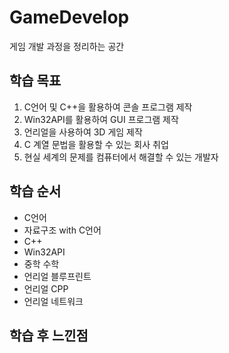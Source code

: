 # GameDevelop
게임 개발 과정을 정리하는 공간 </b>

## 학습 목표
1. C언어 및 C++을 활용하여 콘솔 프로그램 제작 </b>
2. Win32API를 활용하여 GUI 프로그램 제작 </b>
3. 언리얼을 사용하여 3D 게임 제작 </b>
4. C 계열 문법을 활용할 수 있는 회사 취업 </b>
5. 현실 세계의 문제를 컴퓨터에서 해결할 수 있는 개발자 </b>

## 학습 순서
- C언어
- 자료구조 with C언어
- C++
- Win32API
- 중학 수학
- 언리얼 블루프린트
- 언리얼 CPP
- 언리얼 네트워크 </b>

## 학습 후 느낀점



